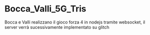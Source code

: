 # Bocca_Valli_5G_Tris
Bocca e Valli realizzano il gioco forza 4 in nodejs tramite websocket, il server verrà sucessivamente implementato su glitch
